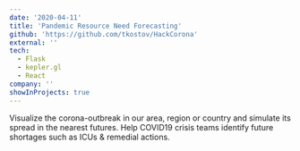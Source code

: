 ```yaml
---
date: '2020-04-11'
title: 'Pandemic Resource Need Forecasting'
github: 'https://github.com/tkostov/HackCorona'
external: ''
tech:
  - Flask
  - kepler.gl
  - React
company: ''
showInProjects: true
---
```


Visualize the corona-outbreak in our area, region or country and simulate its spread in the nearest futures. Help COVID19 crisis teams identify future shortages such as ICUs & remedial actions.
